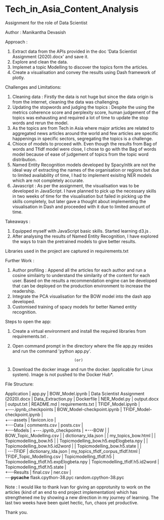 # Tech_in_Asia_Content_Analysis
Assignment for the role of Data Scientist 

Author : Manikantha Devasish

Approach : 
1. Extract data from the APIs provided in the doc 'Data Scientist Assignment (2020).docx' and save it.
2. Explore and clean the data.
3. Implemet a topic Modelling to discover the topics form the articles.
4. Create a visualisation and convey the results using Dash framework of plotly.

Challenges and Limitations:
1. Cleaning data : Firstly the data is not huge but since the data origin is from the internet, cleaning the data was challenging.
2. Updating the stopwords and judging the topics : Despite the using the metrics coherence score and perplexity score, human judgement of the topics was exhausting and required a lot of time to update the stop words and rerun the model.
3. As the topics are from Tech in Asia where major articles are related to aggregated news articles around the world and few articles are specific happenings in specific sectors, segregating the topics is a challenge.
4. Chioce of models to proceed with. Even though the results from Bag of words and Tfidf model were close, I chose to go with the Bag of words model because of ease of judgement of topics from the topic word distribution.
6. Named Entity Recognition models developed by Spacy/nltk are not the ideal way of extracting the names of the organisation or regions but due to limited availability of time, I had to implement exisitng NER models which are not completely accurate.
7. Javascript : As per the assignment, the visualisation was to be developed in JavaScript. I have planned to pick up the necessary skills in two weeks of time for the visualisation but failed in picking up the skills completely, but later gave a thought about implementing the visualisation in Dash and proceeded with it due to limited amount of time.


Takeaways : 
1. Equipped myself with JavaScript basic skills. Started learning d3.js .
2. After analysing the results of Named Entity Recognition, I have explored the ways to train the pretrained models to give better results.

Libraries used in the project are captured in requirements.txt

Further Work :
1. Author profiling : Append all the articles for each author and run a cosine similairty to understand the similarity of the content for each user. Based on the results a recommendation engine can be developed that can be deployed on the production environment to increase the readership.
2. Integrate the PCA visualisation for the BOW model into the dash app developed.
3. Customised training of spacy models for better Named entity recognition.

Steps to open the app:
1. Create a virtual environment and install the required libraries from requirements.txt .
2. Open command prompt in the directory where the file app.py resides and run the command 'python app.py'.

                                   (or)

1. Download the docker image and run the docker. (applicable for Linux system). Image is not pushed to the Docker Hub*.

File Structure:

Application
|   app.py
|   BOW_Model.ipynb
|   Data Scientist Assignment (2020).docx
|   Data_Extraction.py
|   Dockerfile
|   NER_Model.py
|   output.docx
|   output.txt
|   README.md
|   requirements.txt
|   TFIDF_Model.ipynb
|   
+---.ipynb_checkpoints
|       BOW_Model-checkpoint.ipynb
|       TFIDF_Model-checkpoint.ipynb
|       
+---assets
|       favicon.ico
|       
+---Data
|       comments.csv
|       posts.csv
|       
+---Models
|   +---.ipynb_checkpoints
|   +---BOW
|   |       BOW_Topic_Modelling.csv
|   |       dictionary_lda.json
|   |       my_topics_bow.html
|   |       Topicmodelling_bow.h5
|   |       Topicmodelling_bow.h5.expElogbeta.npy
|   |       Topicmodelling_bow.h5.id2word
|   |       Topicmodelling_bow.h5.state
|   |       
|   \---TFIDF
|           dictionary_lda.json
|           my_topics_tfidf_corpus_tfidf.html
|           TFIDF_Topic_Modelling.csv
|           Topicmodelling_tfidf.h5
|           Topicmodelling_tfidf.h5.expElogbeta.npy
|           Topicmodelling_tfidf.h5.id2word
|           Topicmodelling_tfidf.h5.state
|           
+---Results
|       final.csv
|       ner.csv
|       
\---__pycache__
        flask.cpython-38.pyc
        random.cpython-38.pyc

Note : I would like to thank Ivan for giving an opprotunity to work on the articles (kind of an end to end project implementation) which has strengthened me by showing a new direction in my journey of learning. The last two weeks have been quiet hectic, fun, chaos yet productive.

Thank you.